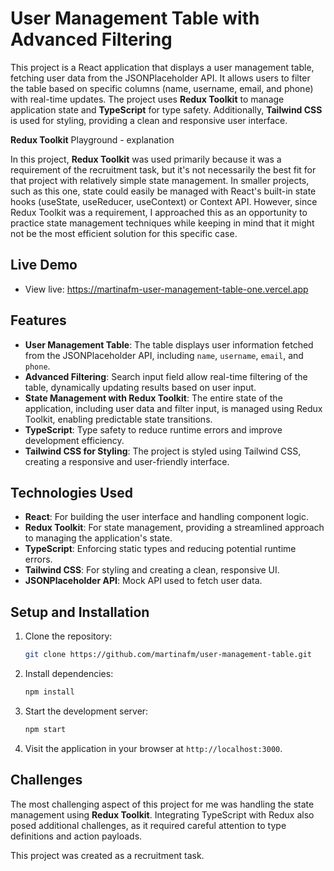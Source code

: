 # User Management Table with Advanced Filtering

This project is a React application that displays a user management table, fetching user data from the JSONPlaceholder API. It allows users to filter the table based on specific columns (name, username, email, and phone) with real-time updates. The project uses **Redux Toolkit** to manage application state and **TypeScript** for type safety. Additionally, **Tailwind CSS** is used for styling, providing a clean and responsive user interface.

**Redux Toolkit** Playground - explanation

In this project, **Redux Toolkit** was used primarily because it was a requirement of the recruitment task, but it's not necessarily the best fit for that project with relatively simple state management. In smaller projects, such as this one, state could easily be managed with React's built-in state hooks (useState, useReducer, useContext) or Context API. However, since Redux Toolkit was a requirement, I approached this as an opportunity to practice state management techniques while keeping in mind that it might not be the most efficient solution for this specific case.

## Live Demo

- View live: https://martinafm-user-management-table-one.vercel.app

## Features

- **User Management Table**: The table displays user information fetched from the JSONPlaceholder API, including `name`, `username`, `email`, and `phone`.
- **Advanced Filtering**: Search input field allow real-time filtering of the table, dynamically updating results based on user input.
- **State Management with Redux Toolkit**: The entire state of the application, including user data and filter input, is managed using Redux Toolkit, enabling predictable state transitions.
- **TypeScript**: Type safety to reduce runtime errors and improve development efficiency.
- **Tailwind CSS for Styling**: The project is styled using Tailwind CSS, creating a responsive and user-friendly interface.

## Technologies Used

- **React**: For building the user interface and handling component logic.
- **Redux Toolkit**: For state management, providing a streamlined approach to managing the application's state.
- **TypeScript**: Enforcing static types and reducing potential runtime errors.
- **Tailwind CSS**: For styling and creating a clean, responsive UI.
- **JSONPlaceholder API**: Mock API used to fetch user data.

## Setup and Installation

1. Clone the repository:

   ```bash
   git clone https://github.com/martinafm/user-management-table.git
   ```

2. Install dependencies:

   ```bash
   npm install
   ```

3. Start the development server:

   ```bash
   npm start
   ```

4. Visit the application in your browser at `http://localhost:3000`.

## Challenges

The most challenging aspect of this project for me was handling the state management using **Redux Toolkit**. Integrating TypeScript with Redux also posed additional challenges, as it required careful attention to type definitions and action payloads.

This project was created as a recruitment task.
